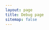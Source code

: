 ```yaml
---
layout: page
title: Debug page
sitemap: false
---
```


<!--
{{ site.github.latest_release.body | markdownify | jsonify }}
-->

<!--
{% assign releases = site.github.releases | limit 3 %}
{{ releases | inspect }}
-->

<!--
{% assign releases = site.github.releases | sort: "tag_name" | reverse %}
{% for release in releases limit:3 %}
{{ release.tag_name }} + {{ forloop.index }} + {{ releases[forloop.index].tag_name }}
{% if release.prerelease == "true" %}(pre-release){% endif %}
{% endfor %}

-->

<!--
{% assign foo = site.github.latest_release.assets | where: "content_type", "application/x-msdownload" %}
result: {{ foo[0].browser_download_url }}
-->

<!--
  {% assign asset = site.github.latest_release.assets %}
  inspect: {{ asset | inspect }}

  1 {{ asset[0] }}
  2 {{ asset['browser_download_url'] }}
  3 {{ site.github.latest_release['assets'].browser_download_url }}
  4 {{ asset[0].browser_download_url }}
  5 {{ site.github.latest_release.assets[0].browser_download_url }}
  6 {{ site.github.latest_release['assets'].browser_download_url }}

  url1: {{ asset.url }}, {{ asset.browser_download_url }}

  url2: {{ site.github.latest_release.assets.url }}, {{ site.github.latest_release.assets.browser_download_url }}

  {{ site.github.releases_url }}/download/latest/bdelock-{{ site.github.latest_release.tag_name | strip | | remove: "v" }}-setup.exe

  tag_name: {{ site.github.latest_release.tag_name }}

  inspect: {{ site.github | inspect }}

  license: {{ site.github.license.url }}
-->

